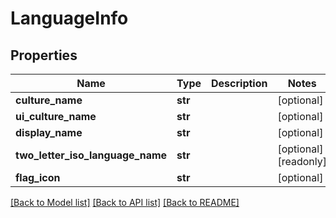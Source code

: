 # LanguageInfo


## Properties
Name | Type | Description | Notes
------------ | ------------- | ------------- | -------------
**culture_name** | **str** |  | [optional] 
**ui_culture_name** | **str** |  | [optional] 
**display_name** | **str** |  | [optional] 
**two_letter_iso_language_name** | **str** |  | [optional] [readonly] 
**flag_icon** | **str** |  | [optional] 

[[Back to Model list]](../README.md#documentation-for-models) [[Back to API list]](../README.md#documentation-for-api-endpoints) [[Back to README]](../README.md)


